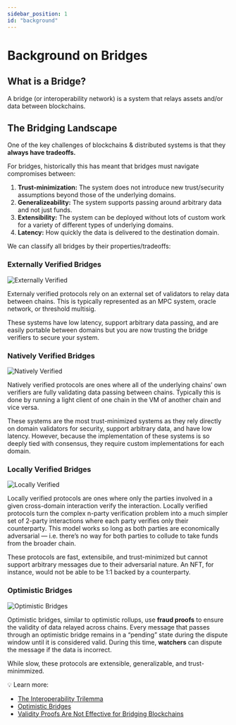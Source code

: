 ```yaml
---
sidebar_position: 1
id: "background"
---
```



# Background on Bridges

## What is a Bridge?

A bridge (or interoperability network) is a system that relays assets and/or data between blockchains.

## The Bridging Landscape

One of the key challenges of blockchains & distributed systems is that they **always have tradeoffs.**

For bridges, historically this has meant that bridges must navigate compromises between:

1. **Trust-minimization:** The system does not introduce new trust/security assumptions beyond those of the underlying domains.
2. **Generalizeability:** The system supports passing around arbitrary data and not just funds.
3. **Extensibility:** The system can be deployed without lots of custom work for a variety of different types of underlying domains.
4. **Latency:** How quickly the data is delivered to the destination domain.

We can classify all bridges by their properties/tradeoffs:

### Externally Verified Bridges

![Externally Verified](/img/core_concepts/external.png)

Externaly verified protocols rely on an external set of validators to relay data between chains. This is typically represented as an MPC system, oracle network, or threshold multisig.

These systems have low latency, support arbitrary data passing, and are easily portable between domains but you are now trusting the bridge verifiers to secure your system.

### Natively Verified Bridges

![Natively Verified](/img/core_concepts/native.png)

Natively verified protocols are ones where all of the underlying chains’ own verifiers are fully validating data passing between chains. Typically this is done by running a light client of one chain in the VM of another chain and vice versa.

These systems are the most trust-minimized systems as they rely directly on domain validators for security, support arbitrary data, and have low latency. However, because the implementation of these systems is so deeply tied with consensus, they require custom implementations for each domain.

### Locally Verified Bridges

![Locally Verified](/img/core_concepts/local.png)

Locally verified protocols are ones where only the parties involved in a given cross-domain interaction verify the interaction. Locally verified protocols turn the complex n-party verification problem into a much simpler set of 2-party interactions where each party verifies only their counterparty. This model works so long as both parties are economically adversarial — i.e. there’s no way for both parties to collude to take funds from the broader chain.

These protocols are fast, extensibile, and trust-minimized but cannot support arbitrary messages due to their adversarial nature. An NFT, for instance, would not be able to be 1:1 backed by a counterparty.

### Optimistic Bridges

![Optimistic Bridges](/img/core_concepts/optimistic.png)

Optimistic bridges, similar to optimistic rollups, use **fraud proofs** to ensure the validity of data relayed across chains. Every message that passes through an optimistic bridge remains in a “pending” state during the dispute window until it is considered valid. During this time, **watchers** can dispute the message if the data is incorrect.

While slow, these protocols are extensible, generalizable, and trust-minimmized.

💡 Learn more:
- [The Interoperability Trilemma](https://blog.connext.network/the-interoperability-trilemma-657c2cf69f17)
- [Optimistic Bridges](https://blog.connext.network/optimistic-bridges-fb800dc7b0e0)
- [​​Validity Proofs Are Not Effective for Bridging Blockchains](https://blog.connext.network/validity-proofs-are-not-effective-for-bridging-blockchains-85b5e3b22a35)

